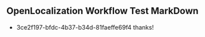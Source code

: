 ## OpenLocalization Workflow Test MarkDown
* 3ce2f197-bfdc-4b37-b34d-81faeffe69f4 thanks!

<!--HONumber=Jul16_HO4-->


